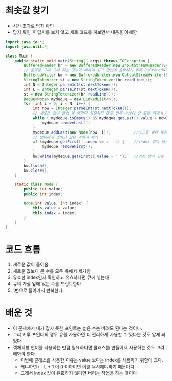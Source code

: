 # 최솟값 찾기
* 시간 초과로 답지 확인
* 답지 확인 후 답지를 보지 않고 새로 코드를 짜보면서 내용을 이해함

```java
import java.io.*;
import java.util.*;

class Main {
    public static void main(String[] args) throws IOException {
        BufferedReader br = new BufferedReader(new InputStreamReader(System.in));
        // 출력을 그때 그때 하는 것보다 버퍼에 넣고 한번에 출력하기 위해 BufferedWriter를 사용
        BufferedWriter bw = new BufferedWriter(new OutputStreamWriter(System.out));
        StringTokenizer st = new StringTokenizer(br.readLine());
        int N = Integer.parseInt(st.nextToken());
        int L = Integer.parseInt(st.nextToken());
        st = new StringTokenizer(br.readLine());
        Deque<Node> mydeque = new LinkedList<>();
        for (int i = 0; i < N; i++) {
            int now = Integer.parseInt(st.nextToken());
            // 새로운 값이 들어 올 때마다 정렬하지 않고 현재 수보다 큰 값을 덱에서 제거함으로써 시간복잡도를 줄일 수 있음
            while (!mydeque.isEmpty() && mydeque.getLast().value > now) {   //큐가 비어있지 않고 마지막 값이 지금 값보다 크다면 마지막 값을 지운다. 이를 반복하며 새로 들어온 수보다 큰 수는 모두 큐에서 제거한다
                mydeque.removeLast();
            }
            mydeque.addLast(new Node(now, i));          //노드를 큐에 넣음
            // 범위에서 벗어난 값은 덱에서 제거
            if (mydeque.getFirst().index <= i - L) {    //index 값이 체크해야하는 범위를 넘어가면 버린다.
                mydeque.removeFirst();
            }
            bw.write(mydeque.getFirst().value + " ");   //가장 먼저 오는 값을 프린트함
        }
        bw.flush();
        bw.close();
    }

    static class Node {
        public int value;
        public int index;

        Node(int value, int index) {
            this.value = value;
            this.index = index;
        }
    }
}
```
# 코드 흐름
1. 새로운 값이 들어옴
2. 새로운 값보다 큰 수를 모두 큐에서 제거함
3. 유효한 index인지 확인하고 유효하다면 큐에 넣는다
4. 큐의 가장 앞에 있는 수를 프린트한다
5. 1번으로 돌아가서 반복한다.


# 배운 것
* 이 문제에서 내가 잡지 못한 포인트는 높은 수는 버려도 된다는 것이다.
* 그리고 투 포인터의 경우 큐를 사용하면 더 편리하게 사용할 수 있다는 것도 알게 되었다.
* 객체지향 언어를 사용하는 만큼 필요하다면 클래스를 만들어서 사용하는 것도 고려해봐야 한다
    * 이번에 클래스를 사용한 이유는 value 보다는 index를 사용하기 위함이 크다.
    * 왜냐하면 i - L + 1 이 0 이하이면 이를 무시해야하기 때문이다
    * 그래서 index 값이 유효하지 않다면 버리는 작업을 하는 것이다